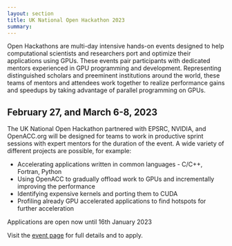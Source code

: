 ```yaml
---
layout: section
title: UK National Open Hackathon 2023
summary: 
---
```



Open Hackathons are multi-day intensive hands-on events designed to help computational scientists and researchers port and optimize their applications using GPUs. These events pair participants with dedicated mentors experienced in GPU programming and development. Representing distinguished scholars and preeminent institutions around the world, these teams of mentors and attendees work together to realize performance gains and speedups by taking advantage of parallel programming on GPUs. 

## February 27, and March 6-8, 2023

The UK National Open Hackathon partnered with EPSRC, NVIDIA, and OpenACC.org will be designed for teams to work in productive sprint sessions with expert mentors for the duration of the event. A wide variety of different projects are possible, for example:

- Accelerating applications written in common languages - C/C++, Fortran, Python
- Using OpenACC to gradually offload work to GPUs and incrementally improving the performance
- Identifying expensive kernels and porting them to CUDA
- Profiling already GPU accelerated applications to find hotspots for further acceleration

Applications are open now until 16th January 2023

Visit the [event page](https://www.openhackathons.org/s/siteevent/a0C5e000005V6EDEA0/se000151) for full details and to apply.





